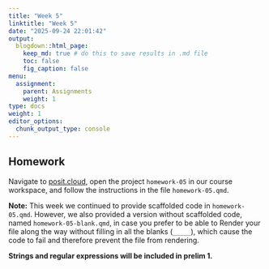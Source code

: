 ```yaml
---
title: "Week 5"
linktitle: "Week 5"
date: "2025-09-24 22:01:42"
output:
  blogdown::html_page:
    keep_md: true # do this to save results in .md file
    toc: false
    fig_caption: false
menu:
  assignment:
    parent: Assignments
    weight: 1
type: docs
weight: 1
editor_options:
  chunk_output_type: console
---
```


## Homework

Navigate to [posit.cloud](http://posit.cloud), open the project `homework-05` in our course workspace, and follow the instructions in the file `homework-05.qmd`.

**Note:** This week we continued to provide scaffolded code in `homework-05.qmd`. However, we also provided a version without scaffolded code, named `homework-05-blank.qmd`, in case you prefer to be able to Render your file along the way without filling in all the blanks (`_____`), which cause the code to fail and therefore prevent the file from rendering.

**Strings and regular expressions will be included in prelim 1.**
